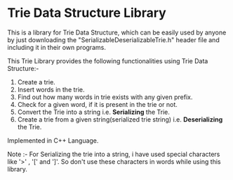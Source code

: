 # Trie Data Structure Library
This is a library for Trie Data Structure, which can be easily used by anyone by just downloading the "SerializableDeserializableTrie.h" header file and including it in their own programs.

This Trie Library provides the following functionalities using Trie Data Structure:-
1. Create a trie.
2. Insert words in the trie.
2. Find out how many words in trie exists with any given prefix.
3. Check for a given word, if it is present in the trie or not.
4. Convert the Trie into a string i.e. **Serializing** the Trie.
5. Create a trie from a given string(serialized trie string) i.e. **Deserializing** the Trie.

Implemented in C++ Language.

Note :- For Serializing the trie into a string, i have used special characters like '>' , '\[\' and ']'. So don't use these characters in words while using this library.
